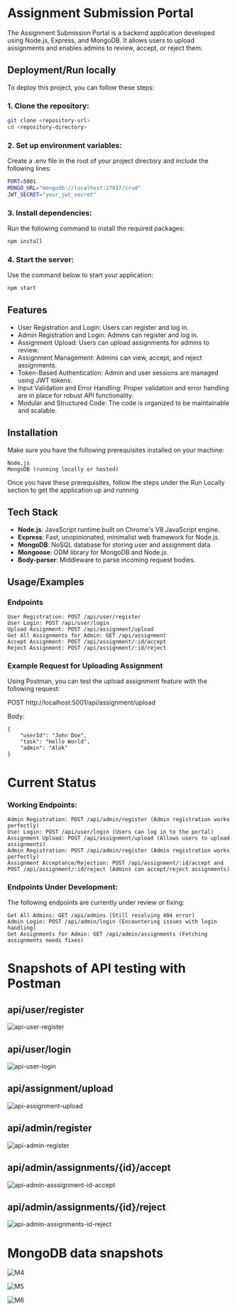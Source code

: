 
# Assignment Submission Portal

The Assignment Submission Portal is a backend application developed using Node.js, Express, and MongoDB. It allows users to upload assignments and enables admins to review, accept, or reject them.


## Deployment/Run locally

To deploy this project, you can follow these steps:

### 1. Clone the repository:

```bash
git clone <repository-url>
cd <repository-directory>
```

### 2. Set up environment variables: 
Create a .env file in the root of your project directory and include the following lines:

```bash
PORT=5001
MONGO_URL="mongodb://localhost:27017/crud"
JWT_SECRET="your_jwt_secret"
```

### 3. Install dependencies: 
Run the following command to install the required packages:

```bash
npm install
```

### 4. Start the server: 
Use the command below to start your application:

```bash
npm start
```


## Features

- User Registration and Login: Users can register and log in.
- Admin Registration and Login: Admins can register and log in.
- Assignment Upload: Users can upload assignments for admins to review.
- Assignment Management: Admins can view, accept, and reject assignments.
- Token-Based Authentication: Admin and user sessions are managed using JWT tokens.
- Input Validation and Error Handling: Proper validation and error handling are in place for robust API functionality.
- Modular and Structured Code: The code is organized to be maintainable and scalable.

  
## Installation

Make sure you have the following prerequisites installed on your machine:


    Node.js 
    MongoDB (running locally or hosted)

Once you have these prerequisites, follow the steps under the Run Locally section to get the application up and running
    
## Tech Stack

- **Node.js**: JavaScript runtime built on Chrome's V8 JavaScript engine.
- **Express**: Fast, unopinionated, minimalist web framework for Node.js.
- **MongoDB**: NoSQL database for storing user and assignment data.
- **Mongoose**: ODM library for MongoDB and Node.js.   
- **Body-parser**: Middleware to parse incoming request bodies.


## Usage/Examples

### Endpoints

    User Registration: POST /api/user/register
    User Login: POST /api/user/login
    Upload Assignment: POST /api/assignment/upload
    Get All Assignments for Admin: GET /api/assignment
    Accept Assignment: POST /api/assignment/:id/accept
    Reject Assignment: POST /api/assignment/:id/reject

### Example Request for Uploading Assignment

Using Postman, you can test the upload assignment feature with the following request:

POST http://localhost:5001/api/assignment/upload

Body:
```
{
    "userId": "John Doe",
    "task": "Hello World",
    "admin": "Alok"
}
```
# Current Status

### Working Endpoints:

    Admin Registration: POST /api/admin/register (Admin registration works perfectly)
    User Login: POST /api/user/login (Users can log in to the portal)
    Assignment Upload: POST /api/assignment/upload (Allows users to upload assignments)
    Admin Registration: POST /api/admin/register (Admin registration works perfectly)
    Assignment Acceptance/Rejection: POST /api/assignment/:id/accept and POST /api/assignment/:id/reject (Admins can accept/reject assignments)

### Endpoints Under Development:

The following endpoints are currently under review or fixing:

    Get All Admins: GET /api/admins (Still resolving 404 error)
    Admin Login: POST /api/admin/login (Encountering issues with login handling)
    Get Assignments for Admin: GET /api/admin/assignments (Fetching assignments needs fixes)


# Snapshots of API testing with Postman 
## api/user/register
![api-user-register](https://github.com/user-attachments/assets/a2c23a94-a6e4-459b-9f43-01dfdd49c336)

## api/user/login
![api-user-login](https://github.com/user-attachments/assets/3340fb3b-f5c8-45eb-ab20-0f082907aa32)

## api/assignment/upload
![api-assignment-upload](https://github.com/user-attachments/assets/3e9cc30e-f4ca-4bbe-951f-66f0398242e6)

## api/admin/register
![api-admin-register](https://github.com/user-attachments/assets/e828ff29-4f65-4a61-ad42-ba5f95ba31bd)

## api/admin/assignments/{id}/accept
![api-admin-asssignment-id-accept](https://github.com/user-attachments/assets/34ed2c77-4fdd-421e-8c61-136e401239f5)

## api/admin/assignments/{id}/reject
![api-admin-assignments-id-reject](https://github.com/user-attachments/assets/e64985a2-dc01-4d86-9981-b2e6ca3c45ad)


# MongoDB data snapshots

![M4](https://github.com/user-attachments/assets/329f7050-cf0c-4a0a-be49-252bdb473113)

![M5](https://github.com/user-attachments/assets/7404c278-b6fa-47d2-8c7e-d2d6e3d6225b)

![M6](https://github.com/user-attachments/assets/fbbd953c-01aa-42aa-a195-b99cefb882cb)






